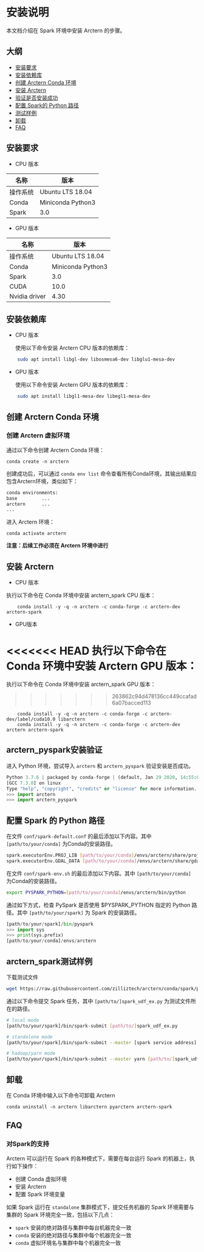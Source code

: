 # 安装说明
本文档介绍在 Spark 环境中安装 Arctern 的步骤。

## 大纲
* [安装要求](#prerequisities)
* [安装依赖库](#installdependency)
* [创建 Arctern Conda 环境](#constructenv)
* [安装 Arctern](#install)
* [验证是否安装成功](#verification)
* [配置 Spark的 Python 路径](#pathconfiguration)
* [测试样例](#test)
* [卸载](#uninstallation)
* [FAQ](#faq)


## <span id = "prerequisities">安装要求</span>

* CPU 版本

|  名称    |   版本     |
| ---------- | ------------ |
| 操作系统 |Ubuntu LTS 18.04|
| Conda  | Miniconda Python3  |
| Spark | 3.0  |


* GPU 版本

|  名称    |   版本     |
| ---------- | ------------ |
| 操作系统 |Ubuntu LTS 18.04|
| Conda | Miniconda Python3  |
| Spark | 3.0  |
|CUDA|10.0|
|Nvidia driver|4.30|



## <span id = "installdependency">安装依赖库</span>


* CPU 版本

  使用以下命令安装 Arctern CPU 版本的依赖库：
```bash
    sudo apt install libgl-dev libosmesa6-dev libglu1-mesa-dev
```

* GPU 版本


  使用以下命令安装 Arctern GPU 版本的依赖库：
```bash
    sudo apt install libgl1-mesa-dev libegl1-mesa-dev
```



## <span id = "constructenv">创建 Arctern Conda 环境</span>

### 创建 Arctern 虚拟环境

通过以下命令创建 Arctern Conda 环境：

`conda create -n arctern`

创建成功后，可以通过 `conda env list` 命令查看所有Conda环境，其输出结果应包含Arctern环境，类似如下：
  
  ```bash
  conda environments:
  base         ...
  arctern      ...
  ...
  ```

 进入 Arctern 环境：

  `conda activate arctern`


**注意：后续工作必须在 Arctern 环境中进行**



## <span id = "install">安装 Arctern</span>


* CPU 版本

执行以下命令在 Conda 环境中安装 arctern_spark CPU 版本：

```shell
    conda install -y -q -n arctern -c conda-forge -c arctern-dev arctern-spark
```

* GPU版本

<<<<<<< HEAD
  执行以下命令在 Conda 环境中安装 Arctern GPU 版本：  
=======
执行以下命令在 Conda 环境中安装 arctern_spark GPU 版本：  
>>>>>>> 263862c94d478136cc449ccafad6a07bacced113

```shell
    conda install -y -q -n arctern -c conda-forge -c arctern-dev/label/cuda10.0 libarctern
    conda install -y -q -n arctern -c conda-forge -c arctern-dev arctern arctern-spark
```

## <span id = "verification">arctern_pyspark安装验证</span>

进入 Python 环境，尝试导入 `arctern` 和 `arctern_pyspark` 验证安装是否成功。

```python
Python 3.7.6 | packaged by conda-forge | (default, Jan 29 2020, 14:55:04)
[GCC 7.3.0] on linux
Type "help", "copyright", "credits" or "license" for more information.
>>> import arctern
>>> import arctern_pyspark
```

## <span id = "pathconfiguration">配置 Spark 的 Python 路径</span>

在文件 `conf/spark-default.conf` 的最后添加以下内容。其中 `[path/to/your/conda]` 为Conda的安装路径。

```bash
spark.executorEnv.PROJ_LIB [path/to/your/conda]/envs/arctern/share/proj
spark.executorEnv.GDAL_DATA [path/to/your/conda]/envs/arctern/share/gdal
```

在文件 `conf/spark-env.sh` 的最后添加以下内容。其中 `[path/to/your/conda]` 为Conda的安装路径。

```bash
export PYSPARK_PYTHON=[path/to/your/conda]/envs/arctern/bin/python
```

通过如下方式，检查 PySpark 是否使用 $PYSPARK_PYTHON 指定的 Python 路径。其中 `[path/to/your/spark]` 为 Spark 的安装路径。

```python
[path/to/your/spark]/bin/pyspark
>>> import sys
>>> print(sys.prefix)
[path/to/your/conda]/envs/arctern
```

## <span id = "test">arctern_spark测试样例</span>

下载测试文件

```bash
wget https://raw.githubusercontent.com/zilliztech/arctern/conda/spark/pyspark/examples/gis/spark_udf_ex.py
```

通过以下命令提交 Spark 任务，其中 `[path/to/]spark_udf_ex.py` 为测试文件所在的路径。

```bash
# local mode
[path/to/your/spark]/bin/spark-submit [path/to/]spark_udf_ex.py

# standalone mode
[path/to/your/spark]/bin/spark-submit --master [spark service address] [path/to/]spark_udf_ex.py

# hadoop/yarn mode
[path/to/your/spark]/bin/spark-submit --master yarn [path/to/]spark_udf_ex.py
```

## <span id = "uninstallation">卸载</span>

在 Conda 环境中输入以下命令可卸载 Arctern

```shell
conda uninstall -n arctern libarctern pyarctern arctern-spark
```

## <span id = "faq">FAQ</span>

### 对Spark的支持

Arctern 可以运行在 Spark 的各种模式下，需要在每台运行 Spark 的机器上，执行如下操作：

* 创建 Conda 虚拟环境
* 安装 Arctern
* 配置 Spark 环境变量

如果 Spark 运行在 `standalone` 集群模式下，提交任务机器的 Spark 环境需要与集群的 Spark 环境完全一致，包括以下几点：

* `spark` 安装的绝对路径与集群中每台机器完全一致
* `conda` 安装的绝对路径与集群中每个机器完全一致
* `conda` 虚拟环境名与集群中每个机器完全一致


